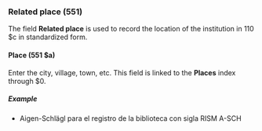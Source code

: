 ### Related place (551)

The field **Related place** is used to record the location of the institution in 110 $c in standardized form.

#### Place (551 $a)

Enter the city, village, town, etc. This field is linked to the **Places** index through $0.

##### Example

- Aigen-Schlägl para el registro de la biblioteca con sigla RISM A-SCH
